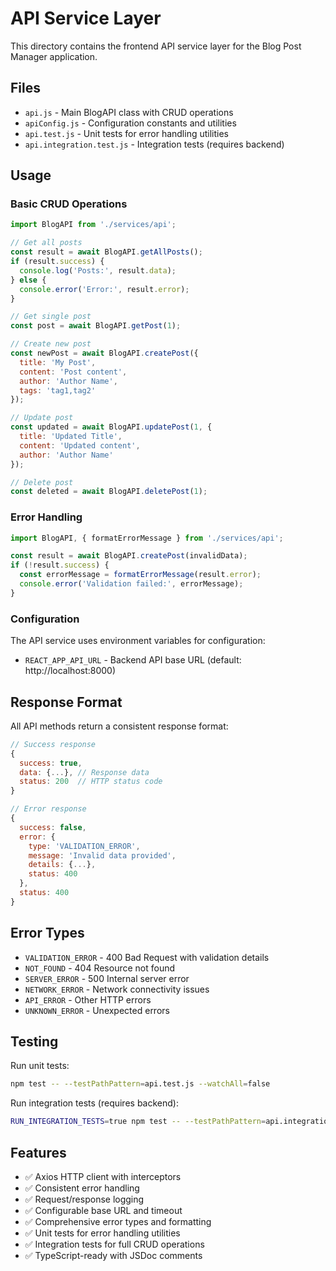 # API Service Layer

This directory contains the frontend API service layer for the Blog Post Manager application.

## Files

- `api.js` - Main BlogAPI class with CRUD operations
- `apiConfig.js` - Configuration constants and utilities
- `api.test.js` - Unit tests for error handling utilities
- `api.integration.test.js` - Integration tests (requires backend)

## Usage

### Basic CRUD Operations

```javascript
import BlogAPI from './services/api';

// Get all posts
const result = await BlogAPI.getAllPosts();
if (result.success) {
  console.log('Posts:', result.data);
} else {
  console.error('Error:', result.error);
}

// Get single post
const post = await BlogAPI.getPost(1);

// Create new post
const newPost = await BlogAPI.createPost({
  title: 'My Post',
  content: 'Post content',
  author: 'Author Name',
  tags: 'tag1,tag2'
});

// Update post
const updated = await BlogAPI.updatePost(1, {
  title: 'Updated Title',
  content: 'Updated content',
  author: 'Author Name'
});

// Delete post
const deleted = await BlogAPI.deletePost(1);
```

### Error Handling

```javascript
import BlogAPI, { formatErrorMessage } from './services/api';

const result = await BlogAPI.createPost(invalidData);
if (!result.success) {
  const errorMessage = formatErrorMessage(result.error);
  console.error('Validation failed:', errorMessage);
}
```

### Configuration

The API service uses environment variables for configuration:

- `REACT_APP_API_URL` - Backend API base URL (default: http://localhost:8000)

## Response Format

All API methods return a consistent response format:

```javascript
// Success response
{
  success: true,
  data: {...}, // Response data
  status: 200  // HTTP status code
}

// Error response
{
  success: false,
  error: {
    type: 'VALIDATION_ERROR',
    message: 'Invalid data provided',
    details: {...},
    status: 400
  },
  status: 400
}
```

## Error Types

- `VALIDATION_ERROR` - 400 Bad Request with validation details
- `NOT_FOUND` - 404 Resource not found
- `SERVER_ERROR` - 500 Internal server error
- `NETWORK_ERROR` - Network connectivity issues
- `API_ERROR` - Other HTTP errors
- `UNKNOWN_ERROR` - Unexpected errors

## Testing

Run unit tests:
```bash
npm test -- --testPathPattern=api.test.js --watchAll=false
```

Run integration tests (requires backend):
```bash
RUN_INTEGRATION_TESTS=true npm test -- --testPathPattern=api.integration.test.js --watchAll=false
```

## Features

- ✅ Axios HTTP client with interceptors
- ✅ Consistent error handling
- ✅ Request/response logging
- ✅ Configurable base URL and timeout
- ✅ Comprehensive error types and formatting
- ✅ Unit tests for error handling utilities
- ✅ Integration tests for full CRUD operations
- ✅ TypeScript-ready with JSDoc comments